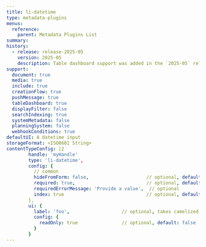 ```yaml
---
title: li-datetime
type: metadata-plugins
menus:
  reference:
    parent: Metadata Plugins List
summary:
history:
  - release: release-2025-05
    version: 2025-05
    description: Table dashboard support was added in the `2025-05` release.
support:
  document: true
  media: true
  include: true
  creationFlow: true
  pushMessage: true
  tableDashboard: true
  displayFilter: false
  searchIndexing: true
  systemMetadata: false
  planningSystem: false
  webhookConditions: true
defaultUI: A datetime input
storageFormat: <ISO8601 String>
contentTypeConfig: |2
        handle: 'myHandle'
        type: 'li-datetime',
        config: {
          // common
          hideFromForm: false,                     // optional, default: false
          required: true,                          // optional, default: false
          requiredErrorMessage: 'Provide a value',  // optional
          index: true                              // optional, default: false. {{< added-in "release-2023-07" >}}
        },
        ui: {
          label: 'foo',                   // optional, takes camelized name otherwise
          config: {
            readOnly: true                // optional, default: false
          }
        }
---
```

